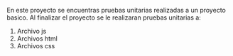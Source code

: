 En este proyecto se encuentras pruebas unitarias realizadas a un proyecto basico.
Al finalizar el proyecto se le realizaran pruebas unitarias a:

1. Archivo js
2. Archivos html
3. Archivos css
